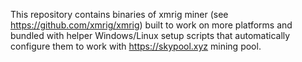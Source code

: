 This repository contains binaries of xmrig miner (see https://github.com/xmrig/xmrig) built to work on more platforms and bundled with helper Windows/Linux setup scripts that automatically configure them to work with https://skypool.xyz mining pool.
